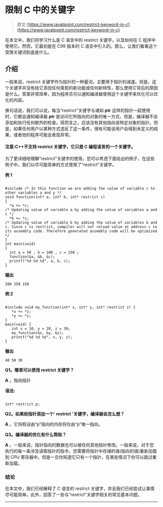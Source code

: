 # 限制 C 中的关键字

> 原文:[https://www.javatpoint.com/restrict-keyword-in-c](https://www.javatpoint.com/restrict-keyword-in-c)

在本文中，我们将学习什么是 C 语言中的 restrict 关键字，以及如何在 C 程序中使用它。然而，它最初是在 C99 版本的 C 语言中引入的。那么，让我们看看这个受限关键词到底是什么。

## 介绍

一般来说，restrict 关键字作为指针的一种量词，主要用于指针的减速。但是，这个关键字并没有给它添加任何类型的新功能或任何新特性，那么使用它背后的原因是什么。答案非常简单，因为程序员可以通知编译器使用这个关键字来优化可以优化的内容。

换句话说，我们可以说，每当“restrict”关键字与诸如 **ptr** 这样的指针一起使用时，它都会通知编译器 **ptr** 是访问它所指向的对象的唯一方式。但是，编译器不会添加和执行任何额外的检查。简而言之，应该没有其他指向该特定对象的指针。但是，如果任何用户以某种方式违反了这一条件，很有可能该用户会得到未定义的结果，或者他的程序可能会表现异常。

#### 注意:C++不支持 restrict 关键字，它只是 C 编程语言的一个关键字。

为了更详细地理解“restrict”关键字的使用，您可以考虑下面给出的例子，在这些例子中，我们以尽可能简单的方式使用了“restrict”关键字。

**例 1**

```

#include /* In this function we are adding the value of variable c to other variables a and y */
void function(int* a, int* b, int* restrict c) 
{
  *a += *c;  
/* Updating value of variable a by adding the value of variables a and c */
  *b += *c;  
/* Updating value of variable b by adding the value of variables b and c. Since c is restrict, compiler will not reload value at address c in its assembly code. Therefore generated assembly code will be optimized */
}
int main(void) 
{
  int a = 50 , b = 100 , c = 150 ;
  function(&a, &b, &c);
  printf("%d %d %d", a, b, c);
} 
```

**输出**

```
200 250 150

```

**例 2**

```

#include void my_function(int* x, int* y, int* restrict z) {
   *x += *z;
   *y += *z;
}
main(void) {
   int x = 10, y = 20, z = 30;
   my_function(&x, &y, &z);
   printf("%d %d %d", x, y, z);
} 
```

**输出**

```
40 50 30

```

**Q1。哪里可以使用 restrict 关键字？**

**A** 。指向指针

**语法:**

```

int* restrict p;

```

**Q2。如果给指针添加一个' restrict '关键字，编译器会怎么想？**

**A** 。它将假设由“p”指向的内存将仅由“p”唯一指向。

**Q3。编译器的优化有什么帮助？**

**A** 。一般来说，指针指向的数据也可以被任何其他指针修改。一般来说，对于您执行的每一条涉及读取指针的指令，您需要将指针中存储的值(指向的值)重新加载到 CPU 寄存器中。但是一旦你知道它只有一个指针，在某些情况下你可以跳过重新加载。

### 结论

在本文中，我们已经解释了 C 语言的 restrict 关键字，并且我们已经尝试让事情尽可能简单。此外，回答了一些与“restrict”关键字相关的常见基本问题。

* * *
